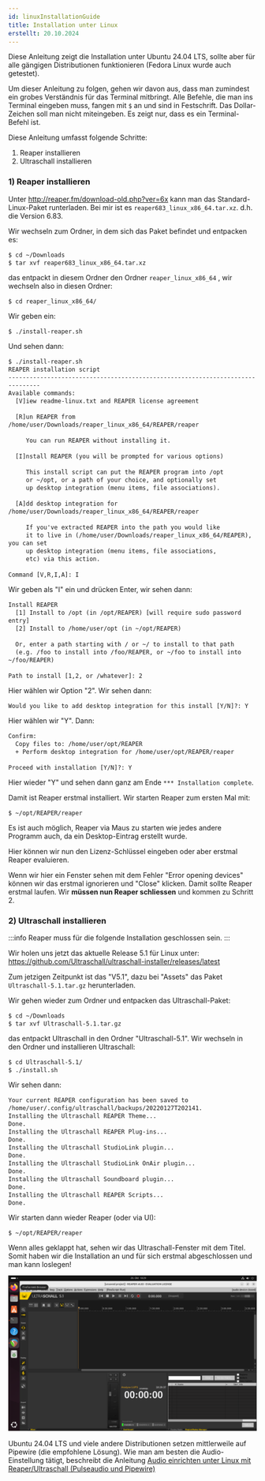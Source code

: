 ```yaml
---
id: linuxInstallationGuide
title: Installation unter Linux
erstellt: 20.10.2024
---
```


Diese Anleitung zeigt die Installation unter Ubuntu 24.04 LTS, sollte aber für alle gängigen Distributionen funktionieren (Fedora Linux wurde auch getestet).

Um dieser Anleitung zu folgen, gehen wir davon aus, dass man zumindest ein grobes Verständnis für das Terminal mitbringt. Alle Befehle, die man ins Terminal eingeben muss, fangen mit `$` an und sind in Festschrift. Das Dollar-Zeichen soll man nicht miteingeben. Es zeigt nur, dass es ein Terminal-Befehl ist.

Diese Anleitung umfasst folgende Schritte:

1. Reaper installieren
2. Ultraschall installieren

### 1) Reaper installieren

Unter http://reaper.fm/download-old.php?ver=6x kann man das Standard-Linux-Paket runterladen. Bei mir ist es `reaper683_linux_x86_64.tar.xz`. d.h. die Version 6.83.

Wir wechseln zum Ordner, in dem sich das Paket befindet und entpacken es:

```
$ cd ~/Downloads
$ tar xvf reaper683_linux_x86_64.tar.xz
```

das entpackt in diesem Ordner den Ordner `reaper_linux_x86_64` , wir wechseln also in diesen Ordner:

```
$ cd reaper_linux_x86_64/
```

Wir geben ein:

```
$ ./install-reaper.sh
```

Und sehen dann:

```
$ ./install-reaper.sh
REAPER installation script
-------------------------------------------------------------------------------
Available commands:
  [V]iew readme-linux.txt and REAPER license agreement

  [R]un REAPER from /home/user/Downloads/reaper_linux_x86_64/REAPER/reaper

     You can run REAPER without installing it.

  [I]nstall REAPER (you will be prompted for various options)

     This install script can put the REAPER program into /opt
     or ~/opt, or a path of your choice, and optionally set
     up desktop integration (menu items, file associations).

  [A]dd desktop integration for /home/user/Downloads/reaper_linux_x86_64/REAPER/reaper

     If you've extracted REAPER into the path you would like
     it to live in (/home/user/Downloads/reaper_linux_x86_64/REAPER), you can set
     up desktop integration (menu items, file associations,
     etc) via this action.

Command [V,R,I,A]: I
```

Wir geben als "I" ein und drücken Enter, wir sehen dann:

```
Install REAPER
  [1] Install to /opt (in /opt/REAPER) [will require sudo password entry]
  [2] Install to /home/user/opt (in ~/opt/REAPER)

  Or, enter a path starting with / or ~/ to install to that path
  (e.g. /foo to install into /foo/REAPER, or ~/foo to install into ~/foo/REAPER)

Path to install [1,2, or /whatever]: 2
```

Hier wählen wir Option "2". Wir sehen dann:

```
Would you like to add desktop integration for this install [Y/N]?: Y
```

Hier wählen wir "Y". Dann:

```
Confirm:
  Copy files to: /home/user/opt/REAPER
  + Perform desktop integration for /home/user/opt/REAPER/reaper

Proceed with installation [Y/N]?: Y
```

Hier wieder "Y" und sehen dann ganz am Ende `*** Installation complete`.

Damit ist Reaper erstmal installiert. Wir starten Reaper zum ersten Mal mit:

```
$ ~/opt/REAPER/reaper
```

Es ist auch möglich, Reaper via Maus zu starten wie jedes andere Programm auch, da ein Desktop-Eintrag erstellt wurde.

Hier können wir nun den Lizenz-Schlüssel eingeben oder aber erstmal Reaper evaluieren.

Wenn wir hier ein Fenster sehen mit dem Fehler "Error opening devices" können wir das erstmal ignorieren und "Close" klicken. Damit sollte Reaper erstmal laufen. Wir **müssen nun Reaper schliessen** und kommen zu Schritt 2.

### 2) Ultraschall installieren

:::info
Reaper muss für die folgende Installation geschlossen sein.
:::

Wir holen uns jetzt das aktuelle Release 5.1 für Linux unter: https://github.com/Ultraschall/ultraschall-installer/releases/latest

Zum jetzigen Zeitpunkt ist das "V5.1", dazu bei "Assets" das Paket ` Ultraschall-5.1.tar.gz` herunterladen.

Wir gehen wieder zum Ordner und entpacken das Ultraschall-Paket:

```
$ cd ~/Downloads
$ tar xvf Ultraschall-5.1.tar.gz
```

das entpackt Ultraschall in den Ordner "Ultraschall-5.1". Wir wechseln in den Ordner und installieren Ultraschall:

```
$ cd Ultraschall-5.1/
$ ./install.sh
```

Wir sehen dann:

```
Your current REAPER configuration has been saved to /home/user/.config/ultraschall/backups/20220127T202141.
Installing the Ultraschall REAPER Theme...
Done.
Installing the Ultraschall REAPER Plug-ins...
Done.
Installing the Ultraschall StudioLink plugin...
Done.
Installing the Ultraschall StudioLink OnAir plugin...
Done.
Installing the Ultraschall Soundboard plugin...
Done.
Installing the Ultraschall REAPER Scripts...
Done.
```

Wir starten dann wieder Reaper (oder via UI):

```
$ ~/opt/REAPER/reaper
```

Wenn alles geklappt hat, sehen wir das Ultraschall-Fenster mit dem Titel. Somit haben wir die Installation an und für sich erstmal abgeschlossen und man kann loslegen!

![](../../../assets/images/Tutorials/Linux/ubuntu-ultraschall.png)

Ubuntu 24.04 LTS und viele andere Distributionen setzen mittlerweile auf Pipewire (die empfohlene Lösung). Wie man am besten die Audio-Einstellung tätigt, beschreibt die Anleitung [Audio einrichten unter Linux mit Reaper/Ultraschall (Pulseaudio und Pipewire)](https://sendegate.de/t/anleitung-audio-einrichten-unter-linux-mit-reaper-ultraschall-pulseaudio-und-pipewire/15052)
